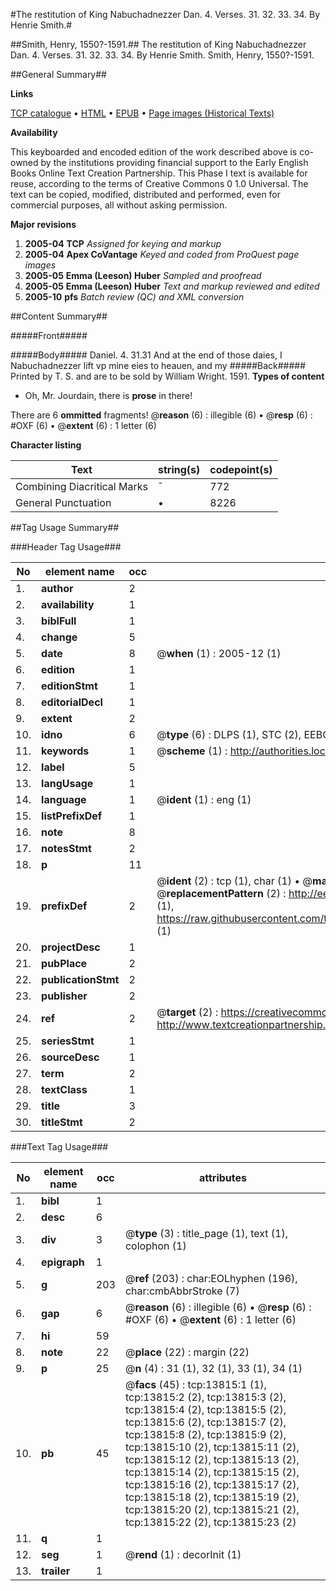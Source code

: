 #The restitution of King Nabuchadnezzer Dan. 4. Verses. 31. 32. 33. 34. By Henrie Smith.#

##Smith, Henry, 1550?-1591.##
The restitution of King Nabuchadnezzer Dan. 4. Verses. 31. 32. 33. 34. By Henrie Smith.
Smith, Henry, 1550?-1591.

##General Summary##

**Links**

[TCP catalogue](http://www.ota.ox.ac.uk/tcp/)  • 
[HTML](http://tei.it.ox.ac.uk/tcp/Texts-HTML/free/A12/A12371.html)  • 
[EPUB](http://tei.it.ox.ac.uk/tcp/Texts-EPUB/free/A12/A12371.epub) • 
[Page images (Historical Texts)](https://data.historicaltexts.jisc.ac.uk/view?pubId=eebo-99848704e&pageId=eebo-99848704e-13815-1)

**Availability**

This keyboarded and encoded edition of the
	       work described above is co-owned by the institutions
	       providing financial support to the Early English Books
	       Online Text Creation Partnership. This Phase I text is
	       available for reuse, according to the terms of Creative
	       Commons 0 1.0 Universal. The text can be copied,
	       modified, distributed and performed, even for
	       commercial purposes, all without asking permission.

**Major revisions**

1. __2005-04__ __TCP__ *Assigned for keying and markup*
1. __2005-04__ __Apex CoVantage__ *Keyed and coded from ProQuest page images*
1. __2005-05__ __Emma (Leeson) Huber__ *Sampled and proofread*
1. __2005-05__ __Emma (Leeson) Huber__ *Text and markup reviewed and edited*
1. __2005-10__ __pfs__ *Batch review (QC) and XML conversion*

##Content Summary##

#####Front#####

#####Body#####
Daniel. 4. 31.31 And at the end of those daies, I Nabuchadnezzer lift vp mine eies to heauen, and my
#####Back#####
Printed by T. S. and are to be sold by William Wright. 1591.
**Types of content**

  * Oh, Mr. Jourdain, there is **prose** in there!

There are 6 **ommitted** fragments! 
 @__reason__ (6) : illegible (6)  •  @__resp__ (6) : #OXF (6)  •  @__extent__ (6) : 1 letter (6)

**Character listing**


|Text|string(s)|codepoint(s)|
|---|---|---|
|Combining             Diacritical Marks|̄|772|
|General Punctuation|•|8226|

##Tag Usage Summary##

###Header Tag Usage###

|No|element name|occ|attributes|
|---|---|---|---|
|1.|__author__|2||
|2.|__availability__|1||
|3.|__biblFull__|1||
|4.|__change__|5||
|5.|__date__|8| @__when__ (1) : 2005-12 (1)|
|6.|__edition__|1||
|7.|__editionStmt__|1||
|8.|__editorialDecl__|1||
|9.|__extent__|2||
|10.|__idno__|6| @__type__ (6) : DLPS (1), STC (2), EEBO-CITATION (1), PROQUEST (1), VID (1)|
|11.|__keywords__|1| @__scheme__ (1) : http://authorities.loc.gov/ (1)|
|12.|__label__|5||
|13.|__langUsage__|1||
|14.|__language__|1| @__ident__ (1) : eng (1)|
|15.|__listPrefixDef__|1||
|16.|__note__|8||
|17.|__notesStmt__|2||
|18.|__p__|11||
|19.|__prefixDef__|2| @__ident__ (2) : tcp (1), char (1)  •  @__matchPattern__ (2) : ([0-9\-]+):([0-9IVX]+) (1), (.+) (1)  •  @__replacementPattern__ (2) : http://eebo.chadwyck.com/downloadtiff?vid=$1&page=$2 (1), https://raw.githubusercontent.com/textcreationpartnership/Texts/master/tcpchars.xml#$1 (1)|
|20.|__projectDesc__|1||
|21.|__pubPlace__|2||
|22.|__publicationStmt__|2||
|23.|__publisher__|2||
|24.|__ref__|2| @__target__ (2) : https://creativecommons.org/publicdomain/zero/1.0/ (1), http://www.textcreationpartnership.org/docs/. (1)|
|25.|__seriesStmt__|1||
|26.|__sourceDesc__|1||
|27.|__term__|2||
|28.|__textClass__|1||
|29.|__title__|3||
|30.|__titleStmt__|2||


###Text Tag Usage###

|No|element name|occ|attributes|
|---|---|---|---|
|1.|__bibl__|1||
|2.|__desc__|6||
|3.|__div__|3| @__type__ (3) : title_page (1), text (1), colophon (1)|
|4.|__epigraph__|1||
|5.|__g__|203| @__ref__ (203) : char:EOLhyphen (196), char:cmbAbbrStroke (7)|
|6.|__gap__|6| @__reason__ (6) : illegible (6)  •  @__resp__ (6) : #OXF (6)  •  @__extent__ (6) : 1 letter (6)|
|7.|__hi__|59||
|8.|__note__|22| @__place__ (22) : margin (22)|
|9.|__p__|25| @__n__ (4) : 31 (1), 32 (1), 33 (1), 34 (1)|
|10.|__pb__|45| @__facs__ (45) : tcp:13815:1 (1), tcp:13815:2 (2), tcp:13815:3 (2), tcp:13815:4 (2), tcp:13815:5 (2), tcp:13815:6 (2), tcp:13815:7 (2), tcp:13815:8 (2), tcp:13815:9 (2), tcp:13815:10 (2), tcp:13815:11 (2), tcp:13815:12 (2), tcp:13815:13 (2), tcp:13815:14 (2), tcp:13815:15 (2), tcp:13815:16 (2), tcp:13815:17 (2), tcp:13815:18 (2), tcp:13815:19 (2), tcp:13815:20 (2), tcp:13815:21 (2), tcp:13815:22 (2), tcp:13815:23 (2)|
|11.|__q__|1||
|12.|__seg__|1| @__rend__ (1) : decorInit (1)|
|13.|__trailer__|1||
